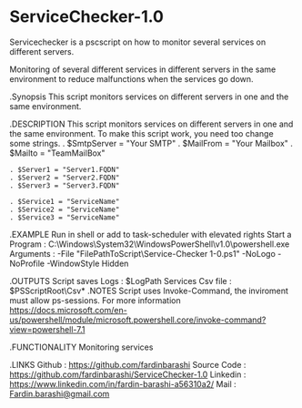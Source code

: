 # ServiceChecker-1.0
Servicechecker is a pscscript on how to monitor several services on different servers.

Monitoring of several different services in different servers in the same environment to reduce malfunctions when the services go down.


.Synopsis
This script monitors services on different servers in one and the same environment.

.DESCRIPTION
   This script monitors services on different servers in one and the same environment.
   To make this script work, you need too change some strings.
    . $SmtpServer = "Your SMTP"
    . $MailFrom = "Your Mailbox" 
    . $Mailto = "TeamMailBox" 

    . $Server1 = "Server1.FQDN"
    . $Server2 = "Server2.FQDN"
    . $Server3 = "Server3.FQDN"

    . $Service1 = "ServiceName"
    . $Service2 = "ServiceName"
    . $Service3 = "ServiceName"


.EXAMPLE
   Run in shell or add to task-scheduler with elevated rights
   Start a Program : C:\Windows\System32\WindowsPowerShell\v1.0\powershell.exe
   Arguments : -File "FilePathToScript\Service-Checker 1-0.ps1" -NoLogo -NoProfile -WindowStyle Hidden

.OUTPUTS
   Script saves
   Logs : $LogPath
   Services Csv file : $PSScriptRoot\Csv\*
.NOTES
   Script uses Invoke-Command, the inviroment must allow ps-sessions. For more information
   https://docs.microsoft.com/en-us/powershell/module/microsoft.powershell.core/invoke-command?view=powershell-7.1

.FUNCTIONALITY
   Monitoring services

.LINKS
   Github : https://github.com/fardinbarashi
   Source Code : https://github.com/fardinbarashi/ServiceChecker-1.0 
   Linkedin : https://www.linkedin.com/in/fardin-barashi-a56310a2/
   Mail : Fardin.barashi@gmail.com

